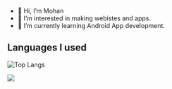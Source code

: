 - 👋 Hi, I’m Mohan
- 👀 I’m interested in making webistes and apps.
- 🌱 I’m currently learning Android App development.


<!---
mohandeep2002/mohandeep2002 is a ✨ special ✨ repository because its `README.md` (this file) appears on your GitHub profile.
You can click the Preview link to take a look at your changes.
--->





## Languages I used

![Top Langs](https://github-readme-stats.vercel.app/api/top-langs/?username=mohandeep2002&theme=tokyonight)




![](https://visitor-badge.laobi.icu/badge?page_id=mohandeep2002.mohandeep2002)
